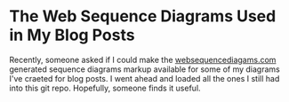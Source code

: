 # The Web Sequence Diagrams Used in My Blog Posts

Recently, someone asked if I could make the [websequencediagams.com](https://www.websequencediagrams.com) generated sequence diagrams markup available for some of my diagrams I've craeted for blog posts. I went ahead and loaded all the ones I still had into this git repo. Hopefully, someone finds it useful.
